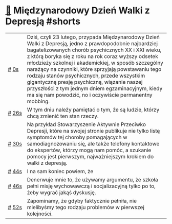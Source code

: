 # [🔗](https://www.youtube.com/watch?v=TUMBXEzqSkk) Międzynarodowy Dzień Walki z Depresją #shorts

<table>
    <tr id="t0">
        <td><a href="#t0">#</a>&nbsp;<a href="https://www.youtube.com/watch?v=TUMBXEzqSkk&t=0">0s</a></td>
        <td>Dziś, czyli 23 lutego, przypada Międzynarodowy Dzień Walki z Depresją, jedno z prawdopodobnie najbardziej bagatelizowanych chorób psychicznych XX i XXI wieku, z którą boryka się z roku na rok coraz wyższy odsetek młodzieży szkolnej i akademickiej, w sposób szczególny narażący na czynniki, które sprzyjają powstawaniu tego rodzaju stanów psychicznych, przede wszystkim gigantyczną presję psychiczną, wiązanie naszej przyszłości z tym jednym dniem egzaminacyjnym, kiedy ma się nam powodzić, no i oczywiście permanentny mobbing.</td>
    </tr>
    <tr id="t26">
        <td><a href="#t26">#</a>&nbsp;<a href="https://www.youtube.com/watch?v=TUMBXEzqSkk&t=26">26s</a></td>
        <td>W tym dniu należy pamiętać o tym, że są ludzie, którzy chcą zmienić ten stan rzeczy.</td>
    </tr>
    <tr id="t30">
        <td><a href="#t30">#</a>&nbsp;<a href="https://www.youtube.com/watch?v=TUMBXEzqSkk&t=30">30s</a></td>
        <td>Na przykład Stowarzyszenie Aktywnie Przeciwko Depresji, które na swojej stronie publikuje nie tylko listę symptomów tej choroby pomagających w samodiagnozowaniu się, ale także telefony kontaktowe do ekspertów, którzy mogą nam pomóc, a szukanie pomocy jest pierwszym, najważniejszym krokiem do walki z depresją.</td>
    </tr>
    <tr id="t44">
        <td><a href="#t44">#</a>&nbsp;<a href="https://www.youtube.com/watch?v=TUMBXEzqSkk&t=44">44s</a></td>
        <td>I na sam koniec powiem, że</td>
    </tr>
    <tr id="t46">
        <td><a href="#t46">#</a>&nbsp;<a href="https://www.youtube.com/watch?v=TUMBXEzqSkk&t=46">46s</a></td>
        <td>Denerwuje mnie to, że używamy argumentu, że szkoła pełni misję wychowawczą i socjalizacyjną tylko po to, żeby wygrać jakąś dyskusję.</td>
    </tr>
    <tr id="t52">
        <td><a href="#t52">#</a>&nbsp;<a href="https://www.youtube.com/watch?v=TUMBXEzqSkk&t=52">52s</a></td>
        <td>Zapominamy, że gdyby faktycznie pełniła, nie mielibyśmy tego rodzaju problemów w pierwszej kolejności.</td>
    </tr>
</table>